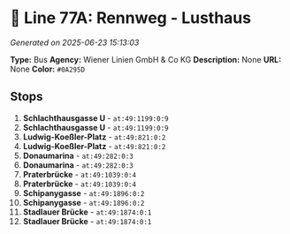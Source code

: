 # 🚌 Line 77A: Rennweg - Lusthaus

*Generated on 2025-06-23 15:13:03*

**Type:** Bus
**Agency:** Wiener Linien GmbH & Co KG
**Description:** None
**URL:** None
**Color:** `#0A295D`

## Stops

1. **Schlachthausgasse U** - `at:49:1199:0:9`
2. **Schlachthausgasse U** - `at:49:1199:0:9`
3. **Ludwig-Koeßler-Platz** - `at:49:821:0:2`
4. **Ludwig-Koeßler-Platz** - `at:49:821:0:2`
5. **Donaumarina** - `at:49:282:0:3`
6. **Donaumarina** - `at:49:282:0:3`
7. **Praterbrücke** - `at:49:1039:0:4`
8. **Praterbrücke** - `at:49:1039:0:4`
9. **Schipanygasse** - `at:49:1896:0:2`
10. **Schipanygasse** - `at:49:1896:0:2`
11. **Stadlauer Brücke** - `at:49:1874:0:1`
12. **Stadlauer Brücke** - `at:49:1874:0:1`